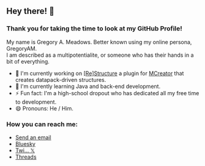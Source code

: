 ## Hey there! 👋
### Thank you for taking the time to look at my GitHub Profile!
My name is Gregory A. Meadows. Better known using my online persona, GregoryAM. \
I am described as a multipotentialite, or someone who has their hands in a bit of everything.

- 🔭 I'm currently working on [[Re]Structure]() a plugin for [MCreator]() that creates datapack-driven structures.
- 🌱 I'm currently learning Java and back-end development.
- ⚡ Fun fact: I'm a high-school dropout who has dedicated all my free time to development.
- 😄 Pronouns: He / Him.

### How you can reach me:
- [Send an email](mailto:dev@gregoryam.com)
- [Bluesky](https://bsky.app/profile/gregoryam.bsky.social)
- [Twi... 𝕏](https://x.com/_GregoryAM_)
- [Threads](https://threads.com/gregory_a.m)

<!--
## Hi there 👋
### Thank you for taking the time to look at my GitHub Profile!
- 🔭 I’m currently working on [The Minecraft Overviewer](https://github.com/GregoryAM-SP/The-Minecraft-Overviewer).
- 🌱 I’m currently learning [Flutter](https://flutter.dev/) to develop an Android Application.
- ⚡ Fun fact: I'm a high-school dropout who has dedicated the last 10 Years to learning different programming languages.
- 😄 Pronouns: He / Him
  

**Gregory-AM/Gregory-AM** is a ✨ _special_ ✨ repository because its `README.md` (this file) appears on your GitHub profile.
- 💬 Ask me about anything on my [Tumblr](https://gregoryam.tumblr.com/) page!
- 🍵 Consider donating a cup of tea to me on [Ko-Fi](https://ko-fi.com/gregoryam) for $3!
Here are some ideas to get you started:

- 🔭 I’m currently working on ...
- 🌱 I’m currently learning ...
- 👯 I’m looking to collaborate on ...
- 🤔 I’m looking for help with ...
- 💬 Ask me about ...
- 📫 How to reach me: ...
- 😄 Pronouns: ...
- ⚡ Fun fact: ...
-->
